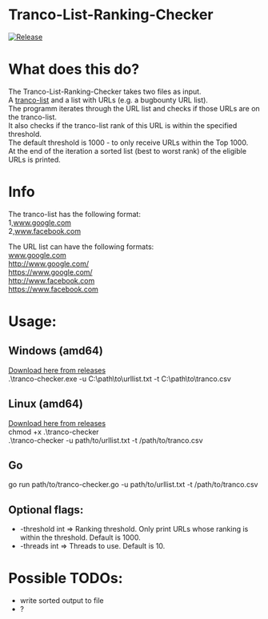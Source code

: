 # Tranco-List-Ranking-Checker
[![Release](https://img.shields.io/github/release/m10x/Tranco-List-Ranking-Checker.svg?color=brightgreen)](https://github.com/m10x/Tranco-List-Ranking-Checker/releases)

# What does this do?
The Tranco-List-Ranking-Checker takes two files as input.  
A [tranco-list](https://tranco-list.eu/) and a list with URLs (e.g. a bugbounty URL list).  
The programm iterates through the URL list and checks if those URLs are on the tranco-list.  
It also checks if the tranco-list rank of this URL is within the specified threshold.  
The default threshold is 1000 - to only receive URLs within the Top 1000.  
At the end of the iteration a sorted list (best to worst rank) of the eligible URLs is printed.

# Info
The tranco-list has the following format:  
1,www.google.com  
2,www.facebook.com

The URL list can have the following formats:  
www.google.com  
http://www.google.com/  
https://www.google.com/  
http://www.facebook.com  
https://www.facebook.com

# Usage:
## Windows (amd64)
[Download here from releases](https://github.com/m10x/Tranco-List-Ranking-Checker/releases/)  
.\tranco-checker.exe -u C:\path\to\urllist.txt -t C:\path\to\tranco.csv

## Linux (amd64)
[Download here from releases](https://github.com/m10x/Tranco-List-Ranking-Checker/releases/)  
chmod +x .\tranco-checker  
.\tranco-checker -u path/to/urllist.txt -t /path/to/tranco.csv

## Go
go run path/to/tranco-checker.go -u path/to/urllist.txt -t /path/to/tranco.csv

## Optional flags:
- -threshold int => Ranking threshold. Only print URLs whose ranking is within the threshold. Default is 1000.
- -threads int => Threads to use. Default is 10.

# Possible TODOs:
- write sorted output to file
- ?
